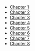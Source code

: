 - [Chapter 1](https://github.com/sukhwinder5035/Project-Management/files/11300418/Chapter.1.Project.Planning.1.pdf)
- [Chapter 2](https://github.com/https://drive.google.com/file/d/1lNBO6oBdXDBZv4dC5MEVZF_8GoIlUV-K/view?usp=drive_link)
- [Chapter 3]()
- [Chapter 4]()
- [Chapter 5]()
- [Chapter 6]()
- [Chapter 7]()
- [Chapter 8]()
